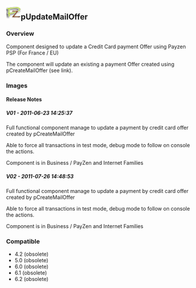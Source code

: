 ## <img src='./logo.jpg' width='40' height='40'>pUpdateMailOffer

### Overview
Component designed to update a Credit Card payment Offer using Payzen PSP (For France / EU)

The component will update an existing a payment Offer created using pCreateMailOffer (see link).
### Images




#### Release Notes

##### V01 - 2011-06-23 14:25:37
Full functional component 
manage to update a payment by credit card offer created by pCreateMailOffer

Able to force all transactions in test mode, debug mode to follow on console the actions. 

Component is in Business / PayZen and Internet Families
##### V02 - 2011-07-26 14:48:53
Full functional component 
manage to update a payment by credit card offer created by pCreateMailOffer

Able to force all transactions in test mode, debug mode to follow on console the actions. 

Component is in Business / PayZen and Internet Families
### Compatible
 -  4.2 (obsolete)
 -   5.0 (obsolete)
 -   6.0 (obsolete)
 -   6.1 (obsolete)
 -   6.2 (obsolete)